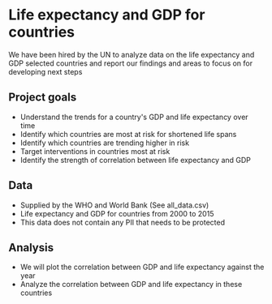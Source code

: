 # Life expectancy and GDP for countries

We have been hired by the UN to analyze data on the life expectancy and GDP selected countries and report our findings and areas to focus on for developing next steps

## Project goals
* Understand the trends for a country's GDP and life expectancy over time
* Identify which countries are most at risk for shortened life spans
* Identify which countries are trending higher in risk
* Target interventions in countries most at risk
* Identify the strength of correlation between life expectancy and GDP

## Data
* Supplied by the WHO and World Bank (See all_data.csv)
* Life expectancy and GDP for countries from 2000 to 2015
* This data does not contain any PII that needs to be protected

## Analysis
* We will plot the correlation between GDP and life expectancy against the year
* Analyze the correlation between GDP and life expectancy in these countries
